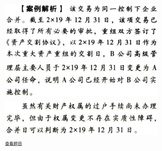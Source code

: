 ![](3e2809ca2dfc72b23cfc5a5a9e4b2ec4.png)

![](a948a2df86958ac17d620372868f702a.png)

![](084a0de2dd054a3ac6b566b226f10a59.png)

[查看题目](../长期股权投资.本章真题.md#3-题目)

